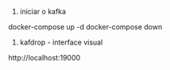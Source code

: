 1) iniciar o kafka

docker-compose up -d 
docker-compose down


1) kafdrop - interface visual

http://localhost:19000

